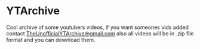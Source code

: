 # YTArchive
Cool archive of some youtubers videos, if you want someones vids added contact TheUnofficialYTArchive@gmail.com
also all videos will be in .zip file format and you can download them.
